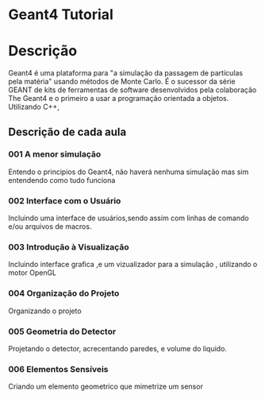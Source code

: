 # Geant4 Tutorial

# Descrição
Geant4 é uma plataforma para "a simulação da passagem de partículas pela matéria" usando métodos de Monte Carlo. É o sucessor da série GEANT de kits de ferramentas de software desenvolvidos pela colaboração The Geant4 e o primeiro a usar a programação orientada a objetos. Utilizando C++,


## Descrição de cada aula 
 ### 001 A menor simulação
 Entendo o principios do Geant4, não haverá nenhuma simulação mas sim entendendo como tudo funciona 
 ### 002 Interface com o Usuário
 Incluindo uma interface de usuários,sendo assim com linhas de comando e/ou arquivos de macros.
 ### 003 Introdução à Visualização
 Incluindo interface grafica ,e um vizualizador para a simulação , utilizando o motor OpenGL
 ### 004 Organização do Projeto
 Organizando o projeto 
 ### 005 Geometria do Detector 
 Projetando o detector, acrecentando paredes, e volume do liquido.
 ### 006 Elementos Sensíveis
 Criando um elemento geometrico que mimetrize um sensor

 
